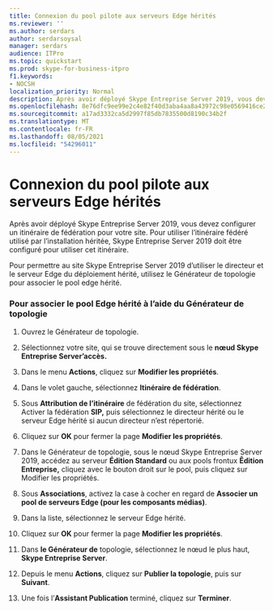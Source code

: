 ```yaml
---
title: Connexion du pool pilote aux serveurs Edge hérités
ms.reviewer: ''
ms.author: serdars
author: serdarsoysal
manager: serdars
audience: ITPro
ms.topic: quickstart
ms.prod: skype-for-business-itpro
f1.keywords:
- NOCSH
localization_priority: Normal
description: Après avoir déployé Skype Entreprise Server 2019, vous devez configurer un itinéraire de fédération pour votre site. Pour utiliser l’itinéraire fédéré utilisé par l’installation héritée, Skype Entreprise Server 2019 doit être configuré pour utiliser cet itinéraire.
ms.openlocfilehash: 8e76dfc9ee99e2c4e82f40d3aba4aa8a43972c98e0569416ce293b2cfc012d96
ms.sourcegitcommit: a17ad3332ca5d2997f85db7835500d8190c34b2f
ms.translationtype: MT
ms.contentlocale: fr-FR
ms.lasthandoff: 08/05/2021
ms.locfileid: "54296011"
---
```

# <a name="connect-pilot-pool-to-legacy-edge-servers"></a>Connexion du pool pilote aux serveurs Edge hérités

Après avoir déployé Skype Entreprise Server 2019, vous devez configurer un itinéraire de fédération pour votre site. Pour utiliser l’itinéraire fédéré utilisé par l’installation héritée, Skype Entreprise Server 2019 doit être configuré pour utiliser cet itinéraire. 
  
Pour permettre au site Skype Entreprise Server 2019 d’utiliser le directeur et le serveur Edge du déploiement hérité, utilisez le Générateur de topologie pour associer le pool edge hérité.
  
### <a name="to-associate-the-legacy-edge-pool-by-using-topology-builder"></a>Pour associer le pool Edge hérité à l’aide du Générateur de topologie

1. Ouvrez le Générateur de topologie. 
    
2. Sélectionnez votre site, qui se trouve directement sous le **nœud Skype Entreprise Server’accès.** 
    
3. Dans le menu **Actions**, cliquez sur **Modifier les propriétés**.
    
4. Dans le volet gauche, sélectionnez **Itinéraire de fédération**.
    
5. Sous **Attribution de l’itinéraire** de fédération du site, sélectionnez Activer la fédération **SIP,** puis sélectionnez le directeur hérité ou le serveur Edge hérité si aucun directeur n’est répertorié.
  
6. Cliquez sur **OK** pour fermer la page **Modifier les propriétés**. 
    
7. Dans le Générateur de topologie, sous le nœud Skype Entreprise Server 2019, accédez au serveur **Édition Standard** ou aux pools frontux  **Êdition Entreprise,** cliquez avec le bouton droit sur le pool, puis cliquez sur Modifier les propriétés.
    
8. Sous **Associations**, activez la case à cocher en regard de **Associer un pool de serveurs Edge (pour les composants médias)**. 
    
9. Dans la liste, sélectionnez le serveur Edge hérité. 
  
10. Cliquez sur **OK** pour fermer la page **Modifier les propriétés**. 
    
11. Dans **le Générateur de** topologie, sélectionnez le nœud le plus haut, **Skype Entreprise Server**.
    
12. Depuis le menu **Actions**, cliquez sur **Publier la topologie**, puis sur **Suivant**.
    
13. Une fois l’**Assistant Publication** terminé, cliquez sur **Terminer**.
    

